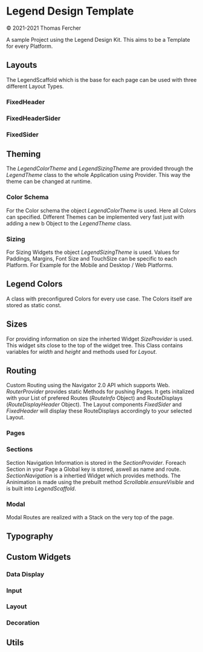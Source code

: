 # Legend Design Template
© 2021-2021 Thomas Fercher

A sample Project using the Legend Design Kit. This aims to be a Template for every Platform. 


## Layouts
The LegendScaffold which is the base for each page can be used with three different Layout Types.

### FixedHeader

### FixedHeaderSider

### FixedSider


## Theming
The *LegendColorTheme* and *LegendSizingTheme* are provided through the *LegendTheme* class to the whole Application using Provider. This way the theme can be changed at runtime. 

### Color Schema
For the Color schema the object *LegendColorTheme* is used. Here all Colors can specified. Different Themes can be implemented very fast just with adding a new b Object to the *LegendTheme* class. 

### Sizing
For Sizing Widgets the object *LegendSizingTheme* is used. Values for Paddings, Margins, Font Size and TouchSize can be specific to each Platform. For Example for the Mobile and Desktop / Web Platforms.


## Legend Colors
A class with preconfigured Colors for every use case. The Colors itself are stored as static const.


## Sizes
For providing information on size the inherted Widget *SizeProvider* is used. This widget sits close to the top of the widget tree. This Class contains variables for *width* and *height* and methods used for *Layout*.




## Routing
Custom Routing using the Navigator 2.0 API which supports Web. *RouterProvider* provides static Methods for pushing Pages. It gets initalized with your List of prefered Routes (*RouteInfo* Object) and RouteDisplays (*RouteDisplayHeader* Object). The Layout components *FixedSider* and *FixedHeader* will display these RouteDisplays accordingly to your selected Layout.

### Pages

### Sections
Section Navigation Information is stored in the  *SectionProvider*. Foreach Section in your Page a Global key is stored, aswell as name and route. *SectionNavigation* is a inhertied Widget which provides methods. The Aninimation is made using the prebuilt method *Scrollable.ensureVisible* and is built into *LegendScaffold*.

### Modal
Modal Routes are realized with a Stack on the very top of the page. 


## Typography

## Custom Widgets

### Data Display

### Input

### Layout

### Decoration



## Utils


